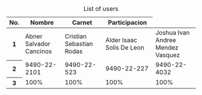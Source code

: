 <table class="table caption-top">
  <caption>List of users</caption>
  <thead>
    <tr>
      <th scope="col">No.</th>
      <th scope="col">Nombre</th>
      <th scope="col">Carnet</th>
      <th scope="col">Participacion</th>
    </tr>
  </thead>
  <tbody>
    <tr>
      <th scope="row">1</th>
      <td>Abner Salvador Cancinos</td>
      <td>Cristian Sebastian Rodas</td>
      <td>Alder Isaac Solis De Leon</td>
      <td>Joshua Ivan Andree Mendez Vasquez</td>
    </tr>
    <tr>
      <th scope="row">2</th>
      <td>9490-22-2101</td>
      <td>9490-22-523</td>
      <td>9490-22-227</td>
       <td>9490-22-4032</td>
    </tr>
     <tr>
      <th scope="row">3</th>
      <td>100%</td>
      <td>100%</td>
      <td>100%</td>
       <td>100%</td>
    </tr>
  </tbody>
</table>

